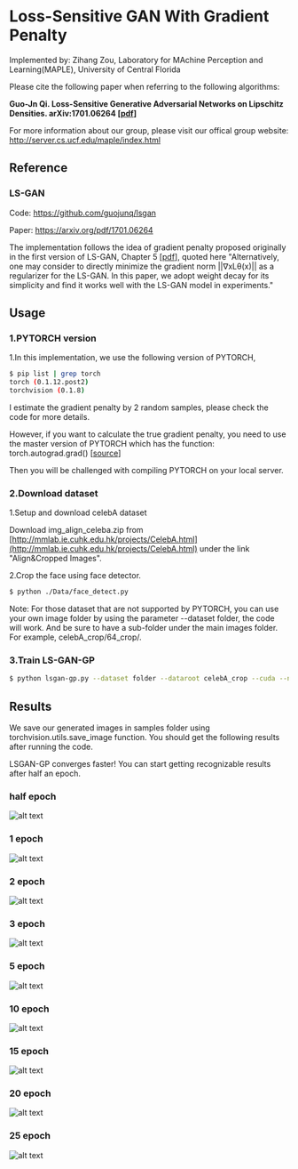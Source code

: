 # Loss-Sensitive GAN With Gradient Penalty

Implemented by: Zihang Zou, Laboratory for MAchine Perception and Learning(MAPLE), University of Central Florida

Please cite the following paper when referring to the following algorithms:

**Guo-Jn Qi. Loss-Sensitive Generative Adversarial Networks on Lipschitz Densities. arXiv:1701.06264 [[pdf](https://arxiv.org/abs/1701.06264)]**

For more information about our group, please visit our offical group website:
http://server.cs.ucf.edu/maple/index.html

## Reference

### LS-GAN

Code: https://github.com/guojunq/lsgan

Paper: https://arxiv.org/pdf/1701.06264

The implementation follows the idea of gradient penalty proposed originally in the first version of LS-GAN, Chapter 5 [[pdf](https://arxiv.org/pdf/1701.06264v1.pdf)], quoted here
"Alternatively, one may consider to directly minimize
the gradient norm ||∇xLθ(x)|| as a regularizer for
the LS-GAN. In this paper, we adopt weight decay for its
simplicity and find it works well with the LS-GAN model
in experiments."

## Usage
### 1.PYTORCH version
1.In this implementation, we use the following version of PYTORCH, 
``` bash
$ pip list | grep torch
torch (0.1.12.post2)
torchvision (0.1.8)
```
I estimate the gradient penalty by 2 random samples, please check the code for more details.

However, if you want to calculate the true gradient penalty, you need to use the master version of PYTORCH which has the function: torch.autograd.grad() [[source](https://github.com/pytorch/pytorch/blob/master/torch/autograd/__init__.py)]

Then you will be challenged with compiling PYTORCH on your local server.

### 2.Download dataset
1.Setup and download celebA dataset 

Download img_align_celeba.zip from [http://mmlab.ie.cuhk.edu.hk/projects/CelebA.html](http://mmlab.ie.cuhk.edu.hk/projects/CelebA.html) under the link "Align&Cropped Images".


2.Crop the face using face detector.
``` bash
$ python ./Data/face_detect.py
```
Note: For those dataset that are not supported by PYTORCH, you can use your own image folder by using the parameter --dataset folder, the code will work. And be sure to have a sub-folder under the main images folder. For example, celebA_crop/64_crop/.

### 3.Train LS-GAN-GP
```bash
$ python lsgan-gp.py --dataset folder --dataroot celebA_crop --cuda --niter 25
```

## Results
We save our generated images in samples folder using torchvision.utils.save_image function.
You should get the following results after running the code.

LSGAN-GP converges faster! You can start getting recognizable results after half an epoch.

### half epoch
![alt text](https://github.com/zzzucf/lsgan-gp/blob/master/results/crop_lsgan_gp_half_epoch.jpg)

### 1 epoch
![alt text](https://github.com/zzzucf/lsgan-gp/blob/master/results/crop_lsgan_gp_1_epoch.jpg)

### 2 epoch
![alt text](https://github.com/zzzucf/lsgan-gp/blob/master/results/crop_lsgan_gp_2_epoch.jpg)

### 3 epoch
![alt text](https://github.com/zzzucf/lsgan-gp/blob/master/results/crop_lsgan_gp_3_epoch.jpg)

### 5 epoch
![alt text](https://github.com/zzzucf/lsgan-gp/blob/master/results/crop_lsgan_gp_5_epoch.jpg)

### 10 epoch
![alt text](https://github.com/zzzucf/lsgan-gp/blob/master/results/crop_lsgan_gp_10_epoch.jpg)

### 15 epoch
![alt text](https://github.com/zzzucf/lsgan-gp/blob/master/results/crop_lsgan_gp_15_epoch.jpg)

### 20 epoch
![alt text](https://github.com/zzzucf/lsgan-gp/blob/master/results/crop_lsgan_gp_20_epoch.jpg)

### 25 epoch
![alt text](https://github.com/zzzucf/lsgan-gp/blob/master/results/crop_lsgan_gp_25_epoch.jpg)

